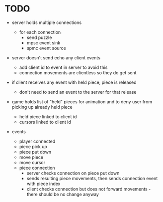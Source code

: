 # TODO

- server holds multiple connections
    - for each connection
        - send puzzle
        - mpsc event sink
        - spmc event source

- server doesn't send echo any client events
    - add client id to event in server to avoid this
    - connection movements are clientless so they do get sent

- if client receives any event with held piece, piece is released
    - don't need to send an event to the server for that release

- game holds list of "held" pieces for animation and to deny user from picking up already held piece
    - held piece linked to client id
    - cursors linked to client id

- events
    - player connected
    - piece pick up
    - piece put down
    - move piece
    - move cursor
    - piece connection
        - server checks connection on piece put down
        - sends resulting piece movements, then sends connection event with piece index
        - client checks connection but does not forward movements - there should be no change anyway
